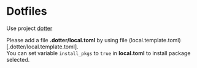 # Dotfiles
Use project [dotter](https://github.com/SuperCuber/dotter)

Please add a file **.dotter/local.toml**
by using file (local.template.toml)[.dotter/local.template.toml]. \
You can set variable `install_pkgs` to `true` in **local.toml** to install package selected.
